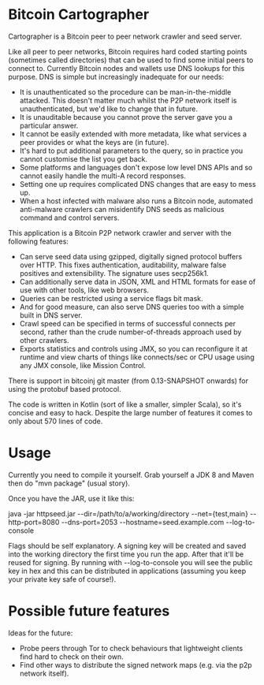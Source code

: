 Bitcoin Cartographer
====================

Cartographer is a Bitcoin peer to peer network crawler and seed server.

Like all peer to peer networks, Bitcoin requires hard coded starting points (sometimes called directories) that can be used to
find some initial peers to connect to. Currently Bitcoin nodes and wallets use DNS lookups for this purpose. DNS is
simple but increasingly inadequate for our needs:

* It is unauthenticated so the procedure can be man-in-the-middle attacked. This doesn't matter much whilst the P2P
  network itself is unauthenticated, but we'd like to change that in future.
* It is unauditable because you cannot prove the server gave you a particular answer.
* It cannot be easily extended with more metadata, like what services a peer provides or what the keys are (in future).
* It's hard to put additional parameters to the query, so in practice you cannot customise the list you get back.
* Some platforms and languages don't expose low level DNS APIs and so cannot easily handle the multi-A record responses.
* Setting one up requires complicated DNS changes that are easy to mess up.
* When a host infected with malware also runs a Bitcoin node, automated anti-malware crawlers can misidentify DNS seeds
  as malicious command and control servers.

This application is a Bitcoin P2P network crawler and server with the following features:

* Can serve seed data using gzipped, digitally signed protocol buffers over HTTP. This fixes authentication,
  auditability, malware false positives and extensibility. The signature uses secp256k1.
* Can additionally serve data in JSON, XML and HTML formats for ease of use with other tools, like web browsers.
* Queries can be restricted using a service flags bit mask.
* And for good measure, can also serve DNS queries too with a simple built in DNS server.
* Crawl speed can be specified in terms of successful connects per second, rather than the crude number-of-threads
  approach used by other crawlers.
* Exports statistics and controls using JMX, so you can reconfigure it at runtime and view charts of things like
  connects/sec or CPU usage using any JMX console, like Mission Control.

There is support in bitcoinj git master (from 0.13-SNAPSHOT onwards) for using the protobuf based protocol.

The code is written in Kotlin (sort of like a smaller, simpler Scala), so it's concise and easy to hack. Despite the
large number of features it comes to only about 570 lines of code.

Usage
=====

Currently you need to compile it yourself. Grab yourself a JDK 8 and Maven then do "mvn package" (usual story).

Once you have the JAR, use it like this:

java -jar httpseed.jar --dir=/path/to/a/working/directory --net={test,main} --http-port=8080 --dns-port=2053 --hostname=seed.example.com --log-to-console

Flags should be self explanatory. A signing key will be created and saved into the working directory the first time you
run the app. After that it'll be reused for signing. By running with --log-to-console you will see the public key in
hex and this can be distributed in applications (assuming you keep your private key safe of course!).

Possible future features
========================

Ideas for the future:

* Probe peers through Tor to check behaviours that lightweight clients find hard to check on their own.
* Find other ways to distribute the signed network maps (e.g. via the p2p network itself).